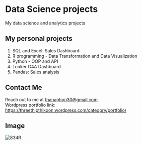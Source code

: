 # Data Science projects
My data science and analytics projects

## My personal projects
1. SQL and Excel: Sales Dashboard
2. R programming - Data Transformation and Data Visualization
3. Python - OOP and API
4. Looker G4A Dashboard
5. Pandas: Sales analysis

## Contact Me
Reach out to me at thanaphop30@gmail.com\
Wordpress portfolio link: https://threethipthikoon.wordpress.com/category/portfolio/

## Image
![834R](https://threethipthikoon.wordpress.com/wp-content/uploads/2024/08/277515640_5234429026596568_1322563582894450940_n.jpg)


